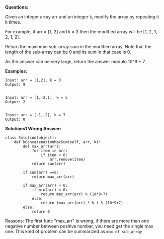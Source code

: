 **Questions:**

Given an integer array arr and an integer k, modify the array by repeating it k times.

For example, if arr = [1, 2] and k = 3 then the modified array will be [1, 2, 1, 2, 1, 2].

Return the maximum sub-array sum in the modified array. Note that the length of the sub-array can be 0 and its sum in that case is 0.

As the answer can be very large, return the answer modulo 10^9 + 7.


**Examples:**
```
Input: arr = [1,2], k = 3
Output: 9


Input: arr = [1,-2,1], k = 5
Output: 2


Input: arr = [-1,-2], k = 7
Output: 0
```


**Solutions1 Wrong Answer:**

```
class Solution(object):
    def kConcatenationMaxSum(self, arr, k):
        def max_arr(arr):
            for item in arr:
                if item < 0:
                    arr.remove(item)
            return sum(arr)

        if sum(arr) ==0:
            return max_arr(arr)
        
        if max_arr(arr) > 0:
            if min(arr) < 0:
                return max_arr(arr) % (10*9+7)
            else:
                return (max_arr(arr) * k ) % (10*9+7)
        else:
            return 0
```

Reasons: The first func "max_arr" is wrong, if there are more than one negative number between positive number, you need get the single max one. This kind of problem can be summarized as ```max of sub_array``` 

